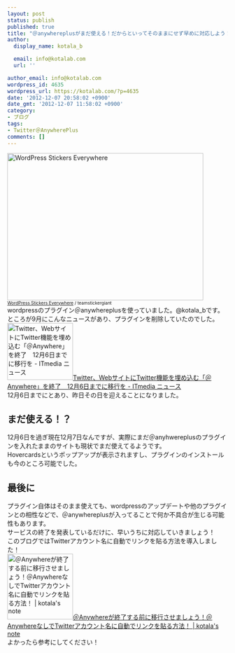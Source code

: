 ```yaml
---
layout: post
status: publish
published: true
title: "＠anywhereplusがまだ使える！だからといってそのままにせず早めに対応しよう！"
author:
  display_name: kotala_b

  email: info@kotalab.com
  url: ''

author_email: info@kotalab.com
wordpress_id: 4635
wordpress_url: https://kotalab.com/?p=4635
date: '2012-12-07 20:58:02 +0900'
date_gmt: '2012-12-07 11:58:02 +0900'
category:
- ブログ
tags:
- Twitter＠AnywherePlus
comments: []
---
```

<p><a href="https://kotalab.com/wp-content/uploads/link_120708.jpg" target="_blank"><img src="https://kotalab.com/wp-content/uploads/link_120708.jpg" alt="WordPress Stickers Everywhere" title="link_120708" width="448" height="336" class="alignnone size-full wp-image-1330" /></a><br />
<span style="font-size:10px;"><a href="http://www.flickr.com/photos/stickergiant/3769771267/" target="_blank">WordPress Stickers Everywhere</a> / teamstickergiant</span><br />
wordpressのプラグイン＠anywhereplusを使っていました。@kotala_bです。<br />
ところが9月にこんなニュースがあり、プラグインを削除していたのでした。<br />
<a href="http://www.itmedia.co.jp/news/articles/1209/07/news039.html" target="_blank"><img  class="alignleft" src="http://capture.heartrails.com/150x130?http://www.itmedia.co.jp/news/articles/1209/07/news039.html" alt="Twitter、WebサイトにTwitter機能を埋め込む「＠Anywhere」を終了　12月6日までに移行を - ITmedia ニュース" width="150" height="130" /></a><a href="http://www.itmedia.co.jp/news/articles/1209/07/news039.html" target="_blank">Twitter、WebサイトにTwitter機能を埋め込む「＠Anywhere」を終了　12月6日までに移行を - ITmedia ニュース</a><a href="http://b.hatena.ne.jp/entry/http://www.itmedia.co.jp/news/articles/1209/07/news039.html" target="_blank"><img border="0" src="http://b.hatena.ne.jp/entry/image/http://www.itmedia.co.jp/news/articles/1209/07/news039.html" alt="" /></a><br style="clear:both;" />12月6日までにとあり、昨日その日を迎えることになりました。<br />
<!--more--></p>
<h2>まだ使える！？</h2>
<p>12月6日を過ぎ現在12月7日なんですが、実際にまだ＠anyhwereplusのプラグインを入れたままのサイトも現状でまだ使えてるようです。<br />
Hovercardsというポップアップが表示されますし、プラグインのインストールも今のところ可能でした。</p>
<h2>最後に</h2>
<p>プラグイン自体はそのまま使えても、wordpressのアップデートや他のプラグインとの相性などで、＠anywhereplusが入ってることで何か不具合が生じる可能性もあります。<br />
サービスの終了を発表しているだけに、早いうちに対応していきましょう！<br />
このブログではTwitterアカウント名に自動でリンクを貼る方法を導入しました！<br />
<a href="https://kotalab.com/wordpress-twitter" target="_blank"><img  class="alignleft" src="https://kotalab.com/wp-content/uploads/link_120708.jpg" alt="＠Anywhereが終了する前に移行させましょう！＠AnywhereなしでTwitterアカウント名に自動でリンクを貼る方法！ | kotala's note" width="150" /></a><a href="https://kotalab.com/wordpress-twitter" target="_blank">＠Anywhereが終了する前に移行させましょう！＠AnywhereなしでTwitterアカウント名に自動でリンクを貼る方法！ | kotala's note</a><br style="clear:both;" />よかったら参考にしてください！</p>
